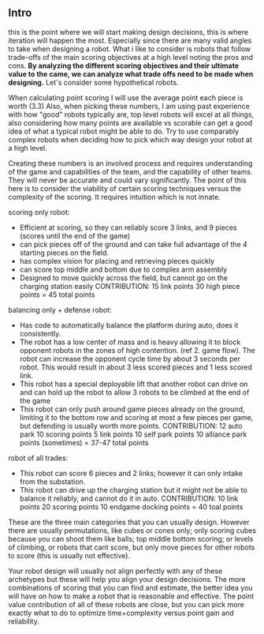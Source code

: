 ## Intro
this is the point where we will start making design decisions, this is where iteration will happen the most. Especially since there are many valid angles to take when designing a robot. What i like to consider is robots that follow trade-offs of the main scoring objectives at a high level noting the pros and cons. **By analyzing the different scoring objectives and their ultimate value to the came, we can analyze what trade offs need to be made when designing.** Let's consider some hypothetical robots.

When calculating point scoring I will use the average point each piece is worth (3.3)
Also, when picking these numbers, I am using past experience with how "good" robots typically are, top level robots will excel at all things, also considering how many points are available vs scorable can get a good idea of what a typical robot might be able to do. Try to use comparably complex robots when deciding how to pick which way design your robot at a high level.

Creating these numbers is an involved process and requires understanding of the game and capabilities of the team, and the capability of other teams. They will never be accurate and could vary significantly. The point of this here is to consider the viability of certain scoring techniques versus the complexity of the scoring. It requires intuition which is not innate.

scoring only robot:
- Efficient at scoring, so they can reliably score 3 links, and 9 pieces (scores until the end of the game)
- can pick pieces off of the ground and can take full advantage of the 4 starting pieces on the field.
- has complex vision for placing and retrieving pieces quickly
- can score top middle and bottom due to complex arm assembly
- Designed to move quickly across the field, but cannot go on the charging station easily
CONTRIBUTION:
15 link points
30 high piece points
= 45 total points

balancing only + defense robot:
- Has code to automatically balance the platform during auto, does it consistently.
- The robot has a low center of mass and is heavy allowing it to block opponent robots in the zones of high contention. (ref 2. game flow). The robot can increase the opponent cycle time by about 3 seconds per robot. This would result in about 3 less scored pieces and 1 less scored link.
- This robot has a special deployable lift that another robot can drive on and can hold up the robot to allow 3 robots to be climbed at the end of the game
- This robot can only push around game pieces already on the ground, limiting it to the bottom row and scoring at most a few pieces per game, but defending is usually worth more points.
CONTRIBUTION:
12 auto park
10 scoring points
5 link points
10 self park points
10 alliance park points (sometimes)
= 37-47 total points

robot of all trades:
- This robot can score 6 pieces and 2 links; however it can only intake from the substation.
- This robot can drive up the charging station but it might not be able to balance it reliably, and cannot do it in auto.
CONTRIBUTION:
10 link points
20 scoring points
10 endgame docking points
= 40 toal points

These are the three main categories that you can usually design. However there are usually permutations, like cubes or cones only; only scoring cubes because you can shoot them like balls; top middle bottom scoring; or levels of climbing, or robots that cant score, but only move pieces for other robots to score (this is usually not effective).

Your robot design will usually not align perfectly with any of these archetypes but these will help you align your design decisions. The more combinations of scoring that you can find and estimate, the better idea you will have on how to make a robot that is reasonable and effective. The point value contribution of all of these robots are close, but you can pick more exactly what to do to optimize time+complexity versus point gain and reliability. 